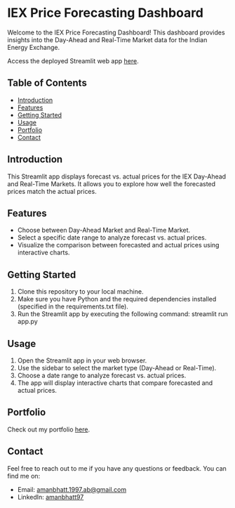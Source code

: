 # IEX Price Forecasting Dashboard

Welcome to the IEX Price Forecasting Dashboard! This dashboard provides insights into the Day-Ahead and Real-Time Market data for the Indian Energy Exchange.

Access the deployed Streamlit web app [here](https://iex-app.streamlit.app/).

## Table of Contents

- [Introduction](#introduction)
- [Features](#features)
- [Getting Started](#getting-started)
- [Usage](#usage)
- [Portfolio](#portfolio)
- [Contact](#contact)

## Introduction

This Streamlit app displays forecast vs. actual prices for the IEX Day-Ahead and Real-Time Markets. It allows you to explore how well the forecasted prices match the actual prices.

## Features

- Choose between Day-Ahead Market and Real-Time Market.
- Select a specific date range to analyze forecast vs. actual prices.
- Visualize the comparison between forecasted and actual prices using interactive charts.

## Getting Started

1. Clone this repository to your local machine.
2. Make sure you have Python and the required dependencies installed (specified in the requirements.txt file).
3. Run the Streamlit app by executing the following command: streamlit run app.py

## Usage

1. Open the Streamlit app in your web browser.
2. Use the sidebar to select the market type (Day-Ahead or Real-Time).
3. Choose a date range to analyze forecast vs. actual prices.
4. The app will display interactive charts that compare forecasted and actual prices.

## Portfolio

Check out my portfolio [here](https://amanbhatt97.github.io/portfolio/).

## Contact

Feel free to reach out to me if you have any questions or feedback. You can find me on:

- Email: amanbhatt.1997.ab@gmail.com
- LinkedIn: [amanbhatt97](https://www.linkedin.com/in/amanbhatt1997/)
